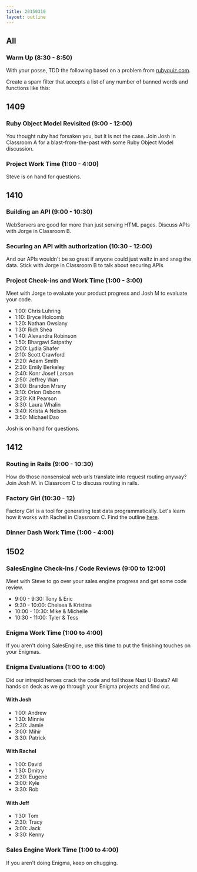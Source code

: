 ```yaml
---
title: 20150310
layout: outline
---
```

<!--- Classroom Usage
A
9 to 12: 1409

B
9 to 1030: 1410

C
9 to 1030:1412
10:30 to 12:1412

WS
Code reviews, checkins, work time etc.

-->

## All

### Warm Up (8:30 - 8:50)

With your posse, TDD the following based on a problem from [rubyquiz.com](http://rubyquiz.com/).

Create a spam filter that accepts a list of any number of banned words and functions like this:

<script src="https://gist.github.com/stevekinney/62fee3253ae32d358e7e.js"></script>

## 1409

### Ruby Object Model Revisited (9:00 - 12:00)

You thought ruby had forsaken you, but it is not the case. Join Josh in
Classroom A for a blast-from-the-past with some Ruby Object Model
discussion.

### Project Work Time (1:00 - 4:00)

Steve is on hand for questions.

## 1410

### Building an API (9:00 - 10:30)

WebServers are good for more than just serving HTML pages. Discuss APIs
with Jorge in Classroom B.

### Securing an API with authorization (10:30 - 12:00)

And our APIs wouldn't be so great if anyone could just waltz in and snag
the data. Stick with Jorge in Classroom B to talk about securing APIs

### Project Check-ins and Work Time (1:00 - 3:00)

Meet with Jorge to evaluate your product progress and Josh M to
evaluate your code.

* 1:00: Chris Luhring
* 1:10: Bryce Holcomb
* 1:20: Nathan Owsiany
* 1:30: Rich Shea
* 1:40: Alexandra Robinson
* 1:50: Bhargavi Satpathy
* 2:00: Lydia Shafer
* 2:10: Scott Crawford
* 2:20: Adam Smith
* 2:30: Emily Berkeley
* 2:40: Konr Josef Larson
* 2:50: Jeffrey Wan
* 3:00: Brandon Mrsny
* 3:10: Orion Osborn
* 3:20: Kit Pearson
* 3:30: Laura Whalin
* 3:40: Krista A Nelson
* 3:50: Michael Dao

Josh is on hand for questions.

## 1412

### Routing in Rails (9:00 - 10:30)

How do those nonsensical web urls translate into request routing anyway?
Join Josh M. in Classroom C to discuss routing in rails.

### Factory Girl (10:30 - 12)

Factory Girl is a tool for generating test data programmatically. Let's
learn how it works with Rachel in Classroom C. Find the outline [here](https://github.com/turingschool/lesson_plans/blob/master/ruby_02-web_applications_with_ruby/factory_girl.markdown). 

### Dinner Dash Work Time (1:00 - 4:00)

## 1502

### SalesEngine Check-Ins / Code Reviews (9:00 to 12:00)

Meet with Steve to go over your sales engine progress and get some code
review.

* 9:00 - 9:30: Tony & Eric
* 9:30 - 10:00: Chelsea & Kristina
* 10:00 - 10:30: Mike & Michelle
* 10:30 - 11:00: Tyler & Tess

### Enigma Work Time (1:00 to 4:00)

If you aren't doing SalesEngine, use this time to put the finishing
touches on your Enigmas.

### Enigma Evaluations (1:00 to 4:00)

Did our intrepid heroes crack the code and foil those Nazi U-Boats? All
hands on deck as we go through your Enigma projects and find out.

#### With Josh

* 1:00: Andrew
* 1:30: Minnie
* 2:30: Jamie
* 3:00: Mihir
* 3:30: Patrick

#### With Rachel

* 1:00: David
* 1:30: Dmitry
* 2:30: Eugene
* 3:00: Kyle
* 3:30: Rob

#### With Jeff

* 1:30: Tom
* 2:30: Tracy
* 3:00: Jack
* 3:30: Kenny

### Sales Engine Work Time (1:00 to 4:00)

If you aren't doing Enigma, keep on chugging.
